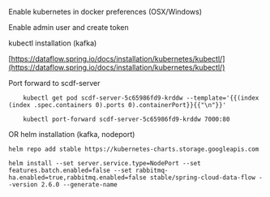 Enable kubernetes in docker preferences (OSX/Windows)

Enable admin user and create token


kubectl installation (kafka)

[https://dataflow.spring.io/docs/installation/kubernetes/kubectl/](https://dataflow.spring.io/docs/installation/kubernetes/kubectl/)


Port forward to scdf-server    
        
   
        kubectl get pod scdf-server-5c65986fd9-krddw --template='{{(index (index .spec.containers 0).ports 0).containerPort}}{{"\n"}}'
    
        kubectl port-forward scdf-server-5c65986fd9-krddw 7000:80
    
    
OR helm installation (kafka, nodeport)

    helm repo add stable https://kubernetes-charts.storage.googleapis.com

    helm install --set server.service.type=NodePort --set features.batch.enabled=false --set rabbitmq-ha.enabled=true,rabbitmq.enabled=false stable/spring-cloud-data-flow --version 2.6.0 --generate-name 

